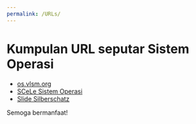 ```yaml
---
permalink: /URLs/
---
```


# Kumpulan URL seputar Sistem Operasi

* [os.vlsm.org](https://os.vlsm.org/)
* [SCeLe Sistem Operasi](https://scele.cs.ui.ac.id/course/view.php?id=822)
* [Slide Silberschatz](https://www.os-book.com/OS10/slide-dir/)

Semoga bermanfaat!
